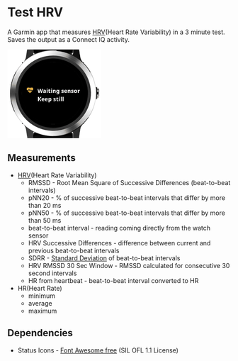# Test HRV

A Garmin app that measures [HRV](https://en.wikipedia.org/wiki/Heart_rate_variability)(Heart Rate Variability) in a 3 minute test. Saves the output as a Connect IQ activity.

![TestHrvDemo](TestHrvDemo.gif)

## Measurements

- [HRV](https://en.wikipedia.org/wiki/Heart_rate_variability)(Heart Rate Variability)
    - RMSSD - Root Mean Square of Successive Differences (beat-to-beat intervals)
    - pNN20 - % of successive beat-to-beat intervals that differ by more than 20 ms
    - pNN50 - % of successive beat-to-beat intervals that differ by more than 50 ms
    - beat-to-beat interval - reading coming directly from the watch sensor
    - HRV Successive Differences - difference between current and previous beat-to-beat intervals
    - SDRR - [Standard Deviation](https://en.wikipedia.org/wiki/Standard_deviation) of beat-to-beat intervals      
    - HRV RMSSD 30 Sec Window - RMSSD calculated for consecutive 30 second intervals    
    - HR from heartbeat - beat-to-beat interval converted to HR
- HR(Heart Rate)
  - minimum
  - average
  - maximum

## Dependencies

- Status Icons - [Font Awesome free](https://fontawesome.com/license) (SIL OFL 1.1 License) 
